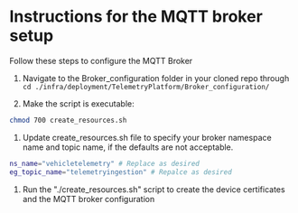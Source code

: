# Instructions for the MQTT broker setup

Follow these steps to configure the MQTT Broker

1. Navigate to the Broker_configuration folder in your cloned repo through `cd ./infra/deployment/TelemetryPlatform/Broker_configuration/`

1. Make the script is executable:

```bash
chmod 700 create_resources.sh
```

1. Update create_resources.sh file to specify your broker namespace name and topic name, if the defaults are not acceptable.

```bash
ns_name="vehicletelemetry" # Replace as desired
eg_topic_name="telemetryingestion" # Repalce as desired
```

1. Run the "./create_resources.sh" script to create the device certificates and the MQTT broker configuration
